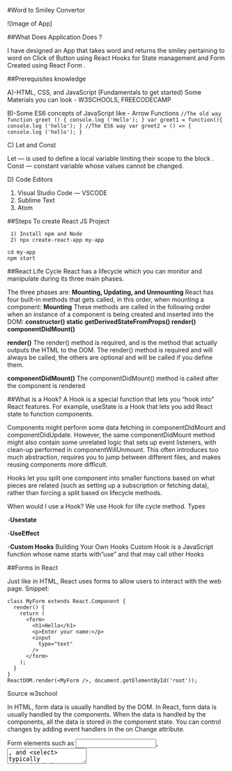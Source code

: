 
#Word to Smiley Convertor

![Image of App]

##What Does Application Does ?

I have designed an App that takes word and returns the smiley pertaining to word on Click of Button using React Hooks for State management and Form Created using React Form .


 


##Prerequisites knowledge 

A)-HTML, CSS, and JavaScript (Fundamentals to get started)
Some Materials you can look - W3SCHOOLS, FREECODECAMP 

B)-Some ES6 concepts of JavaScript like -
 Arrow Functions
               ```
               //The old way
                function greet ()
                {
                  console.log ('Hello');
                }
                var greet1 = function(){
                  console.log ('hello');
                }
                //The ES6 way
                var greet2 = () => {
                  console.log ('hello');
                }
                ```
                
C) Let and Const

Let — is used to define a local variable limiting their scope to the block .
Const — constant variable whose values cannot be changed.


D) Code Editors

1. Visual Studio Code — VSCODE 
2. Sublime Text
3. Atom





##Steps To create React JS Project
```
 1) Install npm and Node
 2) npx create-react-app my-app

cd my-app
npm start
```

##React Life Cycle 
React has a lifecycle which you can monitor and manipulate during its three main phases.

The three phases are: **Mounting, Updating, and Unmounting**
React has four built-in methods that gets called, in this order, when mounting a component:
**Mounting**
These methods are called in the following order when an instance of a component is being created and inserted into the DOM:
**constructor()
static getDerivedStateFromProps()
render()
componentDidMount()**

**render()**
The render() method is required, and is the method that actually outputs the HTML to the DOM. The render() method is required and will always be called, the others are optional and will be called if you define them.

**componentDidMount()**
The componentDidMount() method is called after the component is rendered


##What is a Hook? A Hook is a special function that lets you “hook into” React features. For example, useState is a Hook that lets you add React state to function components. 

Components might perform some data fetching in componentDidMount and componentDidUpdate. However, the same componentDidMount method might also contain some unrelated logic that sets up event listeners, with clean-up performed in componentWillUnmount. 
This often introduces too much abstraction, requires you to jump between different files, and makes reusing components more difficult.

Hooks let you split one component into smaller functions based on what pieces are related (such as setting up a subscription or fetching data), rather than forcing a split based on lifecycle methods. 

When would I use a Hook? We use Hook for life cycle method.
Types 

-**Usestate**
 
-**UseEffect**
 
-**Custom Hooks**
Building Your Own Hooks
Custom Hook is a JavaScript function whose name starts with”use” and that may call other Hooks
 



##Forms in React 

Just like in HTML, React uses forms to allow users to interact with the web page.
Snippet:
```
class MyForm extends React.Component {
  render() {
    return (
      <form>
        <h1>Hello</h1>
        <p>Enter your name:</p>
        <input
          type="text"
        />
      </form>
    );
  }
}
ReactDOM.render(<MyForm />, document.getElementById('root'));
```
Source w3school


In HTML, form data is usually handled by the DOM.
In React, form data is usually handled by the components.
When the data is handled by the components, all the data is stored in the component state.
You can control changes by adding event handlers in the on Change attribute.

Form elements such as <input>, <textarea>, and <select> typically maintain their own state and update it based on user input. In React, mutable state is typically kept in the state property of components, and only updated with setState().

**Text Area Tag**
 
**Input Tag**
 
**Conditional Rendering**

Conditional rendering in React works the same way conditions work in JavaScript. Use JavaScript operators like if or the conditional operator to create elements representing the current state, and let React update the UI to match them
If you do not want to display the h1 element until the user has done any input, you can add  if statement.
```
{ val ?? null ? 
     <> <h4 id ="emoji">Smiley Detected :  </h4> <h1>{smiley}</h1> </>: <h4> Please Enter a Word </h4>}
     ```
 Val?? Null is check for null value ES2020 introduced the nullish coalescing operator denoted by the double question marks (??)
On condition true it will return a statement and on being False it return other statement.
**Inline If with Logical && Operator**
You may embed expressions in JSX by wrapping them in curly brace

**Inline If-Else with Conditional Operator**
condition? true: false.
The conditional (ternary) operator is the only JavaScript operator that takes three operands: a condition followed by a question mark (?), then an expression to execute if the condition is truthy followed by a colon (:), and finally the expression to execute if the condition is falsy. This operator is frequently used as a shortcut for the if statement.

Entry point to Application is APP.js 








